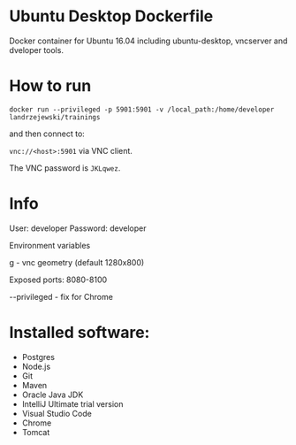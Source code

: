 # Ubuntu Desktop Dockerfile

Docker container for Ubuntu 16.04 including ubuntu-desktop, vncserver and dveloper tools.

# How to run

`docker run --privileged -p 5901:5901 -v /local_path:/home/developer landrzejewski/trainings`

and then connect to:

`vnc://<host>:5901` via VNC client.

The VNC password is `JKLqwez`.

# Info

User: developer
Password: developer

Environment variables

g - vnc geometry (default 1280x800)

Exposed ports: 8080-8100

--privileged - fix for Chrome 

# Installed software:

- Postgres
- Node.js
- Git
- Maven
- Oracle Java JDK
- IntelliJ Ultimate trial version
- Visual Studio Code
- Chrome
- Tomcat